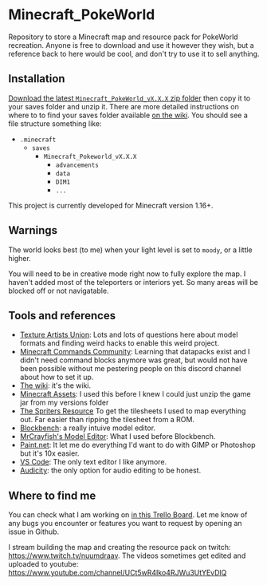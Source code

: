 # Minecraft_PokeWorld
Repository to store a Minecraft map and resource pack for PokeWorld recreation. Anyone is free to download and use it however they wish, but a reference back to here would be cool, and don't try to use it to sell anything.

## Installation

[Download the latest `Minecraft_PokeWorld_vX.X.X` zip folder](https://github.com/draav/Minecraft_PokeWorld/releases/latest) then copy it to your saves folder and unzip it. There are more detailed instructions on where to to find your saves folder available [on the wiki](https://minecraft.gamepedia.com/Tutorials/Map_downloads#Importing_into_Minecraft). You should see a file structure something like:

* `.minecraft`
  * `saves`
    * `Minecraft_Pokeworld_vX.X.X`
      * `advancements`
      * `data`
      * `DIM1`
      * `...`

This project is currently developed for Minecraft version 1.16+.

## Warnings

The world looks best (to me) when your light level is set to `moody`, or a little higher.

You will need to be in creative mode right now to fully explore the map. I haven't added most of the teleporters or interiors yet. So many areas will be blocked off or not navigatable. 

## Tools and references

- [Texture Artists Union](https://www.minecraftforum.net/forums/mapping-and-modding-java-edition/resource-packs/resource-pack-discussion): Lots and lots of questions here about model formats and finding weird hacks to enable this weird project.
- [Minecraft Commands Community](https://www.reddit.com/r/MinecraftCommands/): Learning that datapacks exist and I didn't need command blocks anymore was great, but would not have been possible without me pestering people on this discord channel about how to set it up.
- [The wiki](https://minecraft.gamepedia.com/Minecraft): it's the wiki.
- [Minecraft Assets](https://mcasset.cloud/1.14.4/): I used this before I knew I could just unzip the game jar from my versions folder
- [The Spriters Resource](https://www.spriters-resource.com/) To get the tilesheets I used to map everything out. Far easier than ripping the tilesheet from a ROM.
- [Blockbench](https://blockbench.net/): a really intuive model editor.
- [MrCrayfish's Model Editor](https://mrcrayfish.com/tools?id=mc): What I used before Blockbench.
- [Paint.net](https://www.getpaint.net/): It let me do everything I'd want to do with GIMP or Photoshop but it's 10x easier.
- [VS Code](https://code.visualstudio.com/): The only text editor I like anymore.
- [Audicity](https://www.audacityteam.org/): the only option for audio editing to be honest.


## Where to find me

You can check what I am working on [in this Trello Board](https://trello.com/b/QoZHmXz3/minecraft-kanto). Let me know of any bugs you encounter or features you want to request by opening an issue in Github. 

I stream building the map and creating the resource pack on twitch: https://www.twitch.tv/nuumdraav. The videos sometimes get edited and uploaded to youtube: https://www.youtube.com/channel/UCt5wR4Iko4RJWu3UtYEvDlQ

